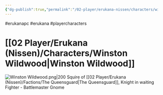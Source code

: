 ```yaml
---
{"dg-publish":true,"permalink":"/02-player/erukana-nissen/characters/winston-wildwood/"}
---
```


#erukanapc #erukana #playercharacters 

# [[02 Player/Erukana (Nissen)/Characters/Winston Wildwood\|Winston Wildwood]] 

![Winston Wildwood.png|200](/img/user/10%20Attachments/Winston%20Wildwood.png)
Squire of [[02 Player/Erukana (Nissen)/Factions/The Queensguard\|The Queensguard]], Knight in waiting 
Fighter - Battlemaster 
Gnome 
